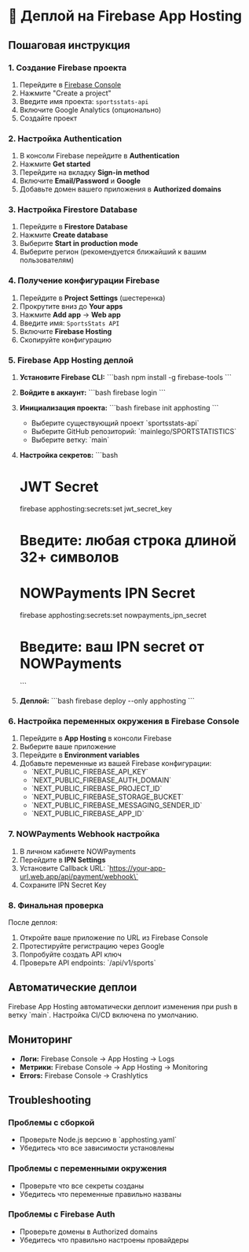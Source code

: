 # 🚀 Деплой на Firebase App Hosting

## Пошаговая инструкция

### 1. Создание Firebase проекта

1. Перейдите в [Firebase Console](https://console.firebase.google.com/)
2. Нажмите "Create a project"
3. Введите имя проекта: `sportsstats-api`
4. Включите Google Analytics (опционально)
5. Создайте проект

### 2. Настройка Authentication

1. В консоли Firebase перейдите в **Authentication**
2. Нажмите **Get started**
3. Перейдите на вкладку **Sign-in method**
4. Включите **Email/Password** и **Google**
5. Добавьте домен вашего приложения в **Authorized domains**

### 3. Настройка Firestore Database

1. Перейдите в **Firestore Database**
2. Нажмите **Create database**
3. Выберите **Start in production mode**
4. Выберите регион (рекомендуется ближайший к вашим пользователям)

### 4. Получение конфигурации Firebase

1. Перейдите в **Project Settings** (шестеренка)
2. Прокрутите вниз до **Your apps**
3. Нажмите **Add app** → **Web app**
4. Введите имя: `SportsStats API`
5. Включите **Firebase Hosting**
6. Скопируйте конфигурацию

### 5. Firebase App Hosting деплой

1. **Установите Firebase CLI:**
   \`\`\`bash
   npm install -g firebase-tools
   \`\`\`

2. **Войдите в аккаунт:**
   \`\`\`bash
   firebase login
   \`\`\`

3. **Инициализация проекта:**
   \`\`\`bash
   firebase init apphosting
   \`\`\`
   - Выберите существующий проект \`sportsstats-api\`
   - Выберите GitHub репозиторий: \`mainlego/SPORTSTATISTICS\`
   - Выберите ветку: \`main\`

4. **Настройка секретов:**
   \`\`\`bash
   # JWT Secret
   firebase apphosting:secrets:set jwt_secret_key
   # Введите: любая строка длиной 32+ символов

   # NOWPayments IPN Secret
   firebase apphosting:secrets:set nowpayments_ipn_secret
   # Введите: ваш IPN secret от NOWPayments
   \`\`\`

5. **Деплой:**
   \`\`\`bash
   firebase deploy --only apphosting
   \`\`\`

### 6. Настройка переменных окружения в Firebase Console

1. Перейдите в **App Hosting** в консоли Firebase
2. Выберите ваше приложение
3. Перейдите в **Environment variables**
4. Добавьте переменные из вашей Firebase конфигурации:
   - \`NEXT_PUBLIC_FIREBASE_API_KEY\`
   - \`NEXT_PUBLIC_FIREBASE_AUTH_DOMAIN\`
   - \`NEXT_PUBLIC_FIREBASE_PROJECT_ID\`
   - \`NEXT_PUBLIC_FIREBASE_STORAGE_BUCKET\`
   - \`NEXT_PUBLIC_FIREBASE_MESSAGING_SENDER_ID\`
   - \`NEXT_PUBLIC_FIREBASE_APP_ID\`

### 7. NOWPayments Webhook настройка

1. В личном кабинете NOWPayments
2. Перейдите в **IPN Settings**
3. Установите Callback URL: \`https://your-app-url.web.app/api/payment/webhook\`
4. Сохраните IPN Secret Key

### 8. Финальная проверка

После деплоя:
1. Откройте ваше приложение по URL из Firebase Console
2. Протестируйте регистрацию через Google
3. Попробуйте создать API ключ
4. Проверьте API endpoints: \`/api/v1/sports\`

## Автоматические деплои

Firebase App Hosting автоматически деплоит изменения при push в ветку \`main\`. Настройка CI/CD включена по умолчанию.

## Мониторинг

- **Логи:** Firebase Console → App Hosting → Logs
- **Метрики:** Firebase Console → App Hosting → Monitoring
- **Errors:** Firebase Console → Crashlytics

## Troubleshooting

### Проблемы с сборкой
- Проверьте Node.js версию в \`apphosting.yaml\`
- Убедитесь что все зависимости установлены

### Проблемы с переменными окружения
- Проверьте что все секреты созданы
- Убедитесь что переменные правильно названы

### Проблемы с Firebase Auth
- Проверьте домены в Authorized domains
- Убедитесь что правильно настроены провайдеры
